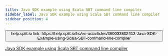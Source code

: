 ```yaml
---
title: Java SDK example using Scala SBT command line compiler
sidebar_label: Java SDK example using Scala SBT command line compiler
sidebar_position: 4
---
```


<p>
  <button style={{borderRadius:'8px', border:'1px', fontFamily:'Courier New', fontWeight:'800', textAlign:'left'}}> help.split.io link: https://help.split.io/hc/en-us/articles/360033802412-Java-SDK-Example-using-Scala-SBT-command-line-compiler </button>
</p>

[Java SDK example using Scala SBT command line compiler](https://github.com/Split-Community/Split-SDKs-Examples/tree/main/java-sdk-with-scala)